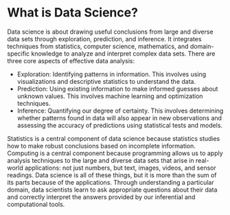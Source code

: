 What is Data Science?
====================

Data science is about drawing useful conclusions from large and diverse data sets through exploration, prediction, and inference. It integrates techniques from statistics, computer science, mathematics, and domain-specific knowledge to analyze and interpret complex data sets. There are three core aspects of effective data analysis:


* Exploration: Identifying patterns in information. This involves using visualizations and descriptive statistics to understand the data.
* Prediction: Using existing information to make informed guesses about unknown values. This involves machine learning and optimization techniques.
* Inference: Quantifying our degree of certainty. This involves determining whether patterns found in data will also appear in new observations and assessing the accuracy of predictions using statistical tests and models.


Statistics is a central component of data science because statistics studies how to make robust conclusions based on incomplete information. Computing is a central component because programming allows us to apply analysis techniques to the large and diverse data sets that arise in real-world
applications: not just numbers, but text, images, videos, and sensor readings. Data science is all of these things, but it is more than the sum of its parts because of the applications. Through understanding a particular domain, data scientists learn to ask appropriate questions about their data and correctly interpret the answers provided by our inferential and computational tools.


